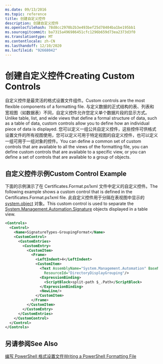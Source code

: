 ```yaml
---
ms.date: 09/13/2016
ms.topic: reference
title: 创建自定义控件
description: 创建自定义控件
ms.openlocfilehash: 78d8cc2970b2b3e493bef25d78404ba1be195bb1
ms.sourcegitcommit: ba7315a496986451cfc1296b659d73ea2373d3f0
ms.translationtype: MT
ms.contentlocale: zh-CN
ms.lasthandoff: 12/10/2020
ms.locfileid: "92668042"
---
```

# <a name="creating-custom-controls"></a><span data-ttu-id="10595-103">创建自定义控件</span><span class="sxs-lookup"><span data-stu-id="10595-103">Creating Custom Controls</span></span>

<span data-ttu-id="10595-104">自定义控件是最灵活的格式设置文件组件。</span><span class="sxs-lookup"><span data-stu-id="10595-104">Custom controls are the most flexible components of a formatting file.</span></span> <span data-ttu-id="10595-105">与定义数据的正式结构的表、列表和宽视图（如数据表）不同，自定义控件允许您定义单个数据片段的显示方式。</span><span class="sxs-lookup"><span data-stu-id="10595-105">Unlike table, list, and wide views that define a formal structure of data, such as a table of data, custom controls allow you to define how an individual piece of data is displayed.</span></span> <span data-ttu-id="10595-106">您可以定义一组公共自定义控件，这些控件可供格式设置文件的所有视图使用，您可以定义可用于特定视图的自定义控件，也可以定义一组可用于一组对象的控件。</span><span class="sxs-lookup"><span data-stu-id="10595-106">You can define a common set of custom controls that are available to all the views of the formatting file, you can define custom controls that are available to a specific view, or you can define a set of controls that are available to a group of objects.</span></span>

## <a name="custom-control-example"></a><span data-ttu-id="10595-107">自定义控件示例</span><span class="sxs-lookup"><span data-stu-id="10595-107">Custom Control Example</span></span>

<span data-ttu-id="10595-108">下面的示例演示了在 Certificates.Format.ps1xml 文件中定义的自定义控件。</span><span class="sxs-lookup"><span data-stu-id="10595-108">The following example shows a custom control that is defined in the Certificates.Format.ps1xml file.</span></span> <span data-ttu-id="10595-109">此自定义控件用于分隔在表视图中显示的 [system.object](/dotnet/api/System.Management.Automation.Signature) 对象。</span><span class="sxs-lookup"><span data-stu-id="10595-109">This custom control is used to separate the [System.Management.Automation.Signature](/dotnet/api/System.Management.Automation.Signature) objects displayed in a table view.</span></span>

```xml
<Controls>
  <Control>
    <Name>SignatureTypes-GroupingFormat</Name>
    <CustomControl>
      <CustomEntries>
        <CustomEntry>
          <CustomItem>
            <Frame>
              <LeftIndent>4</LeftIndent>
              <CustomItem>
                <Text AssemblyName="System.Management.Automation" BaseName="FileSystemProviderStrings"
                  ResourceId="DirectoryDisplayGrouping"/>
                <ExpressionBinding>
                  <ScriptBlock>split-path $_.Path</ScriptBlock>
                </ExpressionBinding>
                <NewLine/>
              </CustomItem>
            </Frame>
          </CustomItem>
        </CustomEntry>
      </CustomEntries>
    </CustomControl>
  </Control>
</Controls>

```

## <a name="see-also"></a><span data-ttu-id="10595-110">另请参阅</span><span class="sxs-lookup"><span data-stu-id="10595-110">See Also</span></span>

[<span data-ttu-id="10595-111">编写 PowerShell 格式设置文件</span><span class="sxs-lookup"><span data-stu-id="10595-111">Writing a PowerShell Formatting File</span></span>](./writing-a-powershell-formatting-file.md)
